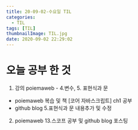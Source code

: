 ```yaml
---
title: 20-09-02-수요일 TIL
categories:
  - TIL
tags: [TIL]
thumbnailImage: TIL.jpg
date: 2020-09-02 22:29:02
---
```


<!-- more -->

<!-- excerpt -->

# 오늘 공부 한 것

1. 강의 poiemaweb - 4.변수, 5. 표현식과 문 
 - poiemaweb 복습 및 책 [코어 자바스크립트] ch1 공부
 - github blog 5.표현식과 문 내용추가 및 수정

2. poiemaweb 13.스코프 공부 및 github blog 포스팅